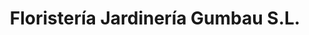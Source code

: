---
title: "Floristería Jardinería Gumbau S.L."
url: /la-canada/floristeria-jardineria-gumbau-s-l/
shop: Blumen
---